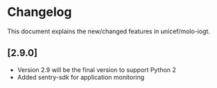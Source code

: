 # Changelog
This document explains the new/changed features in unicef/molo-iogt.

## [2.9.0]
- Version 2.9 will be the final version to support Python 2
- Added sentry-sdk for application monitoring
